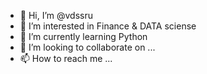 - 👋 Hi, I’m @vdssru
- 👀 I’m interested in Finance & DATA sciense 
- 🌱 I’m currently learning Python 
- 💞️ I’m looking to collaborate on ...
- 📫 How to reach me ...

<!---
vdssru/vdssru is a ✨ special ✨ repository because its `README.md` (this file) appears on your GitHub profile.
You can click the Preview link to take a look at your changes.
--->

